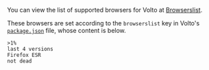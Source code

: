 You can view the list of supported browsers for Volto at [Browserslist](https://browsersl.ist/#q=%3E1%25%0Alast+4+versions%0AFirefox+ESR%0Anot+dead).

These browsers are set according to the `browserslist` key in Volto's [`package.json`](https://github.com/plone/volto/blob/1aff8d0451f5cb375ca9f5afe9b2b72a0555afd8/packages/volto/package.json#L170-L176) file, whose content is below.

```shell
>1%
last 4 versions
Firefox ESR
not dead
```
